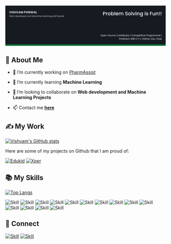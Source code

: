 ![Vishvam Porwal's-cover](./Cover-Image.png)

## 🧔 About Me

- 🔭 I’m currently working on [PharmAssist](https://github.com/VishvamPorwal/PharmAssist)

- 🌱 I’m currently learning **Machine Learning**

- 👯 I’m looking to collaborate on **Web development and Machine Learning Projects**

- 📫 Contact me **[here](vishvamporwal1@gmail.com)**



## ✍ My Work

[![Vishvam's GitHub stats](https://github-readme-stats.vercel.app/api?username=VishvamPorwal&show_icons=true&theme=dark)](https://github.com/VishvamPorwal)

Here are some of my projects on Github that I am proud of:

[![Edukid](https://github-readme-stats.vercel.app/api/pin/?username=VishvamPorwal&repo=Edukid&show_icons=true&theme=dark)](https://github.com/VishvamPorwal/Edukid)
[![Xper](https://github-readme-stats.vercel.app/api/pin/?username=VishvamPorwal&repo=PharmAssist&show_icons=true&theme=dark)](https://github.com/VishvamPorwal/PharmAssist)


## 📚 My Skills

[![Top Langs](https://github-readme-stats.vercel.app/api/top-langs/?username=VishvamPorwal&layout=compact&show_icons=true&theme=dark)](https://github.com/VishvamPorwal/VishvamPorwal)


![Skill](https://img.shields.io/badge/Python-1572B6?style=for-the-badge&logo=python&logoColor=white)
![Skill](https://img.shields.io/badge/Flask-1572B6?style=for-the-badge&logo=flask&logoColor=white)
![Skill](https://img.shields.io/badge/HTML5-E34F26?style=for-the-badge&logo=html5&logoColor=white)
![Skill](https://img.shields.io/badge/CSS3-1572B6?style=for-the-badge&logo=css3&logoColor=white)
![Skill](https://img.shields.io/badge/JavaScript-323330?style=for-the-badge&logo=javascript&logoColor=F7DF1E)
![Skill](https://img.shields.io/badge/SQL-1572B6?style=for-the-badge&logo=mysql&logoColor=white)
![Skill](https://img.shields.io/badge/Markdown-000000?style=for-the-badge&logo=markdown&logoColor=white)
![Skill](https://img.shields.io/badge/Bootstrap-563D7C?style=for-the-badge&logo=bootstrap&logoColor=white)
![Skill](https://img.shields.io/badge/Data_Structures_&_Algorithm-4285F4?style=for-the-badge&logo=algorithm&logoColor=white)
![Skill](https://img.shields.io/badge/Heroku-430098?style=for-the-badge&logo=heroku&logoColor=white)
![Skill](https://img.shields.io/badge/Google_Cloud-4285F4?style=for-the-badge&logo=google-cloud&logoColor=white)
![Skill](https://img.shields.io/badge/C++-1572B6?style=for-the-badge&logo=c&logoColor=white)
![Skill](https://img.shields.io/badge/Git-F05032?style=for-the-badge&logo=git&logoColor=white)
![Skill](https://img.shields.io/badge/Visual_Studio_Code-0078D4?style=for-the-badge&logo=visual%20studio%20code&logoColor=white)

## 🤝 Connect

[![Skill](https://img.shields.io/badge/LinkedIn-0077B5?style=for-the-badge&logo=linkedin&logoColor=white)](https://www.linkedin.com/in/vishvam-porwal-93b480189/)
[![Skill](https://img.shields.io/badge/GitHub-100000?style=for-the-badge&logo=github&logoColor=white)](https://github.com/VishvamPorwal)
